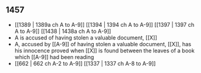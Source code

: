 ## 1457
- [[1389 | 1389a ch A to A-9]] [[1394 | 1394 ch A to A-9]] [[1397 | 1397 ch A to A-9]] [[1438 | 1438a ch A to A-9]] 
- A is accused of having stolen a valuable document, [[X]]
- A, accused by [[A-9]] of having stolen a valuable document, [[X]], has his innocence proved when [[X]] is found between the leaves of a book which [[A-9]] had been reading
- [[662 | 662 ch A-2 to A-9]] [[1337 | 1337 ch A-8 to A-9]] 

